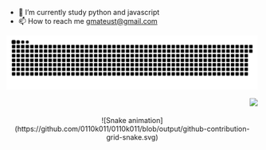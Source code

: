 - 🌱 I’m currently study python and javascript
- 📫 How to reach me gmateust@gmail.com

<!---
0110k011/0110k011 is a ✨ special ✨ repository because its `README.md` (this file) appears on your GitHub profile.
You can click the Preview link to take a look at your changes.
--->
 ![Snake animation](https://github.com/0110k011/0110k011/blob/output/github-contribution-grid-snake.svg)
<div>
  <div align="right">
    <img src="https://profile-counter.glitch.me/0110k011/count.svg"> 
  </div>
  </br>
  <div align="center">
    ![Snake animation](https://github.com/0110k011/0110k011/blob/output/github-contribution-grid-snake.svg)
  </div>
</div>
